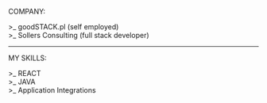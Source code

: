 COMPANY:<br/>

\>_  goodSTACK.pl (self employed)<br/>
\>_  Sollers Consulting (full stack developer)<br/>

<hr>
MY SKILLS: <br/>

\>_  REACT<br/>
\>_  JAVA<br/>
\>_  Application Integrations <br/>
